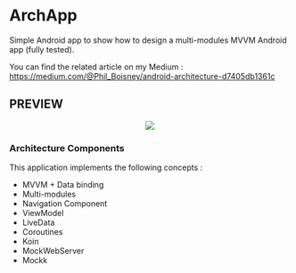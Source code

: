 # ArchApp
Simple Android app to show how to design a multi-modules MVVM Android app (fully tested).

You can find the related article on my Medium : https://medium.com/@Phil_Boisney/android-architecture-d7405db1361c

## PREVIEW
<p align="center">
 <img src ="https://cdn-images-1.medium.com/max/800/1*Sorl2k9CBRPKA_fQ5rauWA.png"/>
</p>

### Architecture Components
This application implements the following concepts :
- MVVM + Data binding
- Multi-modules
- Navigation Component
- ViewModel
- LiveData
- Coroutines
- Koin
- MockWebServer
- Mockk
